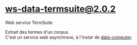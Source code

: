 # ws-data-termsuite@2.0.2

Web service TermSuite

Extrait des termes d'un corpus.  
C'est un service web asynchrone, à l'instar de
[data-computer](../data-computer/).
